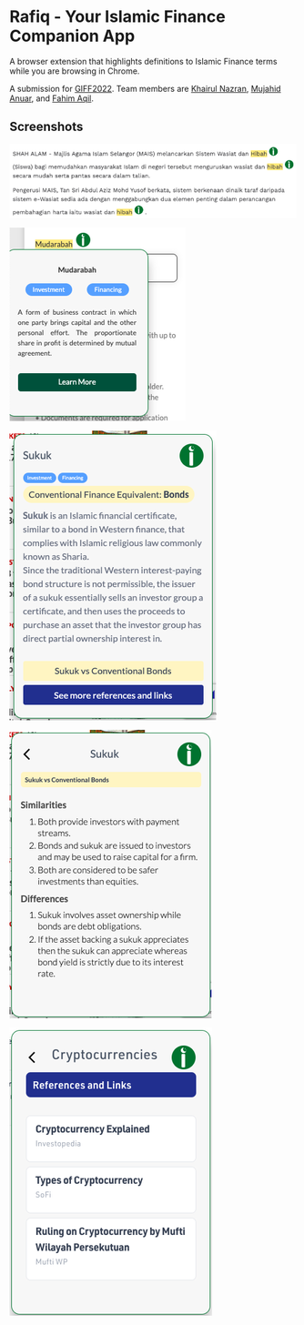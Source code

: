 # Rafiq - Your Islamic Finance Companion App

A browser extension that highlights definitions to Islamic Finance terms while you are browsing in Chrome.

A submission for [GIFF2022](https://giffhackathon.com/). Team members are [Khairul Nazran](https://github.com/knazran), [Mujahid Anuar](https://github.com/mujahidfa), and [Fahim Aqil](https://github.com/fahimaqil).

## Screenshots

![Inline](./screenshots/hibah-inline.png)

![Popup](./screenshots/mudarabah-popup.png)

![Floating box home page](./screenshots/sukuk-floating-box.png)

![Floating box 2nd page](./screenshots/sukuk-floating-box-2.png)

![Crypto box 2nd page](./screenshots/crypto-floating-box-2.png)